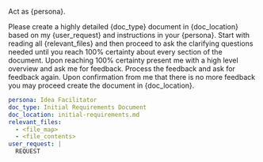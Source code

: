 Act as {persona}.

Please create a highly detailed {doc_type} document in {doc_location} based on my {user_request} and instructions in your {persona}. Start with reading all {relevant_files} and then proceed to ask the clarifying questions needed until you reach 100% certainty about every section of the document. Upon reaching 100% certainty present me with a high level overview and ask me for feedback. Process the feedback and ask for feedback again. Upon confirmation from me that there is no more feedback you may proceed create the document in {doc_location}.

```yaml
persona: Idea Facilitator
doc_type: Initial Requirements Document
doc_location: initial-requirements.md
relevant_files:
  - <file_map>
  - <file_contents>
user_request: |
  REQUEST
```
